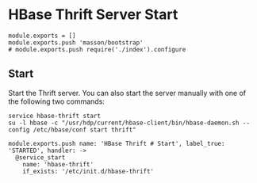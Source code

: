 # HBase Thrift Server Start

    module.exports = []
    module.exports.push 'masson/bootstrap'
    # module.exports.push require('./index').configure

## Start

Start the Thrift server. You can also start the server manually with one of the
following two commands:

```
service hbase-thrift start
su -l hbase -c "/usr/hdp/current/hbase-client/bin/hbase-daemon.sh --config /etc/hbase/conf start thrift"
```

    module.exports.push name: 'HBase Thrift # Start', label_true: 'STARTED', handler: ->
      @service_start
        name: 'hbase-thrift'
        if_exists: '/etc/init.d/hbase-thrift'
